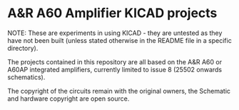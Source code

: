 # A&R A60 Amplifier KICAD projects

NOTE: These are experiments in using KICAD - they are untested as they have not been built
(unless stated otherwise in the README file in a specific directory).

The projects contained in this repository are all based on the A&R A60 or A60AP integrated
amplifiers, currently limited to issue 8 (25502 onwards schematics).

The copyright of the circuits remain with the original owners, the Schematic and hardware
copyright are open source.
